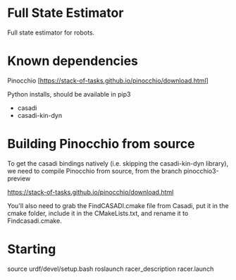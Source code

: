 # Full State Estimator

Full state estimator for robots.

# Known dependencies

Pinocchio [https://stack-of-tasks.github.io/pinocchio/download.html]

Python installs, should be available in pip3
- casadi
- casadi-kin-dyn

# Building Pinocchio from source
To get the casadi bindings natively (i.e. skipping the casadi-kin-dyn library), we need to compile Pinocchio from source, from the branch pinocchio3-preview

https://stack-of-tasks.github.io/pinocchio/download.html

You'll also need to grab the FindCASADI.cmake file from Casadi, put it in the cmake folder, include it in the CMakeLists.txt, and rename it to Findcasadi.cmake.  

# Starting
source urdf/devel/setup.bash
roslaunch racer_description racer.launch